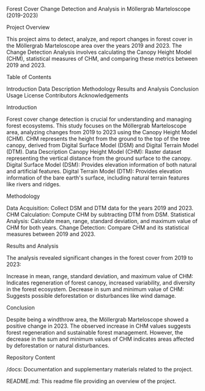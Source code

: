 Forest Cover Change Detection and Analysis in Möllergrab Marteloscope (2019-2023)

Project Overview

This project aims to detect, analyze, and report changes in forest cover in the Möllergrab Marteloscope area over the years 2019 and 2023. The Change Detection Analysis involves calculating the Canopy Height Model (CHM), statistical measures of CHM, and comparing these metrics between 2019 and 2023.

Table of Contents

Introduction
Data Description
Methodology
Results and Analysis
Conclusion
Usage
License
Contributors
Acknowledgements

Introduction

Forest cover change detection is crucial for understanding and managing forest ecosystems. This study focuses on the Möllergrab Marteloscope area, analyzing changes from 2019 to 2023 using the Canopy Height Model (CHM). CHM represents the height from the ground to the top of the tree canopy, derived from Digital Surface Model (DSM) and Digital Terrain Model (DTM).
Data Description
Canopy Height Model (CHM): Raster dataset representing the vertical distance from the ground surface to the canopy.
Digital Surface Model (DSM): Provides elevation information of both natural and artificial features.
Digital Terrain Model (DTM): Provides elevation information of the bare earth's surface, including natural terrain features like rivers and ridges.

Methodology

Data Acquisition:
Collect DSM and DTM data for the years 2019 and 2023.
CHM Calculation:
Compute CHM by subtracting DTM from DSM.
Statistical Analysis:
Calculate mean, range, standard deviation, and maximum value of CHM for both years.
Change Detection:
Compare CHM and its statistical measures between 2019 and 2023.

Results and Analysis

The analysis revealed significant changes in the forest cover from 2019 to 2023:

Increase in mean, range, standard deviation, and maximum value of CHM: Indicates regeneration of forest canopy, increased variability, and diversity in the forest ecosystem.
Decrease in sum and minimum value of CHM: Suggests possible deforestation or disturbances like wind damage.

Conclusion

Despite being a windthrow area, the Möllergrab Marteloscope showed a positive change in 2023. The observed increase in CHM values suggests forest regeneration and sustainable forest management. However, the decrease in the sum and minimum values of CHM indicates areas affected by deforestation or natural disturbances.

Repository Content

/docs: Documentation and supplementary materials related to the project.

README.md: This readme file providing an overview of the project.
